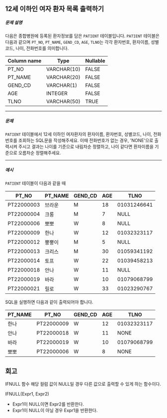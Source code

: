 ## 12세 이하인 여자 환자 목록 출력하기

##### 문제 설명

다음은 종합병원에 등록된 환자정보를 담은 `PATIENT` 테이블입니다. `PATIENT` 테이블은 다음과 같으며 `PT_NO`, `PT_NAME`, `GEND_CD`, `AGE`, `TLNO`는 각각 환자번호, 환자이름, 성별코드, 나이, 전화번호를 의미합니다.

| Column name | Type        | Nullable |
| ----------- | ----------- | -------- |
| PT_NO       | VARCHAR(10) | FALSE    |
| PT_NAME     | VARCHAR(20) | FALSE    |
| GEND_CD     | VARCHAR(1)  | FALSE    |
| AGE         | INTEGER     | FALSE    |
| TLNO        | VARCHAR(50) | TRUE     |

------

##### 문제

`PATIENT` 테이블에서 12세 이하인 여자환자의 환자이름, 환자번호, 성별코드, 나이, 전화번호를 조회하는 SQL문을 작성해주세요. 이때 전화번호가 없는 경우, 'NONE'으로 출력시켜 주시고 결과는 나이를 기준으로 내림차순 정렬하고, 나이 같다면 환자이름을 기준으로 오름차순 정렬해주세요.

------

##### 예시

`PATIENT` 테이블이 다음과 같을 때

| PT_NO      | PT_NAME | GEND_CD | AGE  | TLNO        |
| ---------- | ------- | ------- | ---- | ----------- |
| PT22000003 | 브라운  | M       | 18   | 01031246641 |
| PT22000004 | 크롱    | M       | 7    | NULL        |
| PT22000006 | 뽀뽀    | W       | 8    | NULL        |
| PT22000009 | 한나    | W       | 12   | 01032323117 |
| PT22000012 | 뿡뿡이  | M       | 5    | NULL        |
| PT22000013 | 크리스  | M       | 30   | 01059341192 |
| PT22000014 | 토프    | W       | 22   | 01039458213 |
| PT22000018 | 안나    | W       | 11   | NULL        |
| PT22000019 | 바라    | W       | 10   | 01079068799 |
| PT22000021 | 릴로    | W       | 33   | 01023290767 |

SQL을 실행하면 다음과 같이 출력되어야 합니다.

| PT_NAME | PT_NO      | GEND_CD | AGE  | TLNO        |
| ------- | ---------- | ------- | ---- | ----------- |
| 한나    | PT22000009 | W       | 12   | 01032323117 |
| 안나    | PT22000018 | W       | 11   | NONE        |
| 바라    | PT22000019 | W       | 10   | 01079068799 |
| 뽀뽀    | PT22000006 | W       | 8    | NONE        |

## 회고

IFNULL 함수 해당 컬럼 값이 NULL일 경우 다른 값으로 출력할 수 있게 하는 함수이다.

IFNULL(Expr1, Expr2) 

- Expr1이 NULL이면 Expr2를 반환한다.
- Expr1이 NULL이 아닐 경우 Expr1을 반환한다.